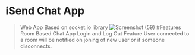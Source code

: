 # iSend Chat App 
> Web App Based on socket.io library
![Screenshot (59)](https://user-images.githubusercontent.com/69078309/166158233-10d62e2d-0c7b-43e1-b9b4-2632a52bffd8.png)
#Features
> Room Based Chat App 
> Login and Log Out Feature 
> User connected to a room will be notified on joning of new user or if someone disconnects.
  
